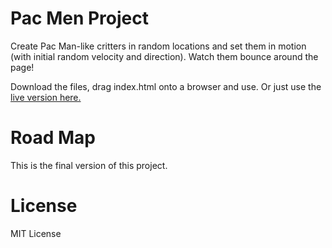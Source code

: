 # Pac Men Project

Create Pac Man-like critters in random locations and set them in motion (with initial random velocity and direction). Watch them bounce around the page!

Download the files, drag index.html onto a browser and use.
Or just use the [live version here.](https://mit-projects.github.io/week7-pacmen/)

# Road Map

This is the final version of this project.

# License

MIT License

